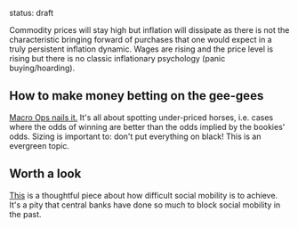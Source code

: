 status: draft

Commodity prices will stay high but inflation will dissipate as there is not the characteristic bringing forward of purchases that one would expect in a truly persistent inflation dynamic. Wages are rising and the price level is rising but there is no classic inflationary psychology (panic buying/hoarding).


## How to make money betting on the gee-gees

[Macro Ops nails it.](https://macroops.substack.com/p/what-traders-can-learn-from-professional?s=r&utm_campaign=post&utm_medium=email)
It's all about spotting under-priced horses, i.e. cases where the odds of winning are better than the odds implied by the bookies' odds.
Sizing is important to: don't put everything on black!
This is an evergreen topic.

## Worth a look

[This](https://www.chicagofed.org/publications/blogs/chicago-fed-insights/2022/broad-and-inclusive-employment) is a thoughtful piece about how difficult social mobility is to achieve.
It's a pity that central banks have done so much to block social mobility in the past.
